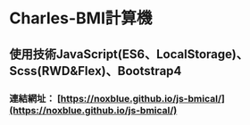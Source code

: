 # Charles-BMI計算機
## 使用技術JavaScript(ES6、LocalStorage)、Scss(RWD&Flex)、Bootstrap4
### 連結網址： [https://noxblue.github.io/js-bmical/](https://noxblue.github.io/js-bmical/)